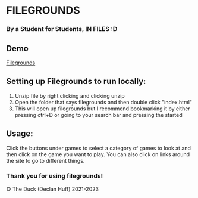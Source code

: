 # FILEGROUNDS
### By a Student for Students, IN FILES :D

## Demo
<a href="https://the-ducks-code.github.io/filegrounds">Filegrounds</a>

## Setting up Filegrounds to run locally:

1. Unzip file by right clicking and clicking unzip
2. Open the folder that says filegrounds and then double click "index.html"
3. This will open up filegrounds but I recommend bookmarking it by either pressing ctrl+D or going to your search bar and pressing the started


## Usage:

Click the buttons under games to select a category of games to look at and then click on the game you want to play.
You can also click on links around the site to go to different things.


### Thank you for using filegrounds!


© The Duck (Declan Huff) 2021-2023
